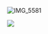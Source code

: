 
 ![IMG_5581](https://github.com/user-attachments/assets/79951dca-934e-445c-bbfb-474c1a94af59)


           
   ![](https://komarev.com/ghpvc/?username=warriorsinvalour&color=blue) 


